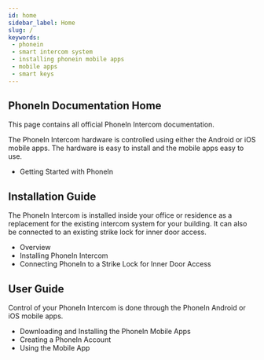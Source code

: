 ```yaml
---
id: home
sidebar_label: Home
slug: /
keywords:
 - phonein
 - smart intercom system
 - installing phonein mobile apps
 - mobile apps
 - smart keys
---
```


## PhoneIn Documentation Home

This page contains all official PhoneIn Intercom documentation.

The PhoneIn Intercom hardware is controlled using either the Android or iOS mobile apps. The hardware is easy to install and the mobile apps easy to use.

* Getting Started with PhoneIn

## Installation Guide

The PhoneIn Intercom is installed inside your office or residence as a replacement for the existing intercom system for your building. It can also be connected to an existing strike lock for inner door access.

* Overview
* Installing PhoneIn Intercom
* Connecting PhoneIn to a Strike Lock for Inner Door Access

## User Guide

Control of your PhoneIn Intercom is done through the PhoneIn Android or iOS mobile apps. 

* Downloading and Installing the PhoneIn Mobile Apps
* Creating a PhoneIn Account
* Using the Mobile App
